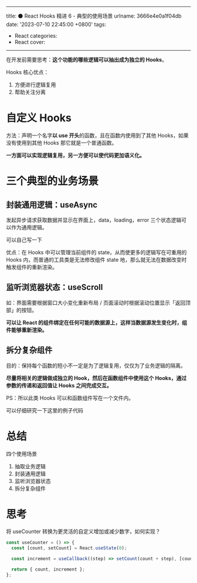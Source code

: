 <!--
 * @Author: HTT httishere0728@gmail.com
 * @Date: 2024-01-05 23:49:03
 * @LastEditors: HTT httishere0728@gmail.com
 * @LastEditTime: 2024-01-05 23:54:28
 * @FilePath: /hexo-yuque-blog/source/_posts/notion/3666e4e0a1f04db.md
 * @Description: 这是默认设置,请设置`customMade`, 打开koroFileHeader查看配置 进行设置: https://github.com/OBKoro1/koro1FileHeader/wiki/%E9%85%8D%E7%BD%AE
-->
---
title: ⚫ React Hooks 精进 6 - 典型的使用场景
urlname: 3666e4e0a1f04db
date: '2023-07-10 22:45:00 +0800'
tags:
  - React
categories:
  - React
cover:
---

在开发前需要思考：**这个功能的哪些逻辑可以抽出成为独立的 Hooks**。

Hooks 核心优点：

1. 方便进行逻辑复用
2. 帮助关注分离

# 自定义 Hooks

方法：声明一个名字**以 use 开头**的函数，且在函数内使用到了其他 Hooks，如果没有使用到其他 Hooks 那它就是一个普通函数。

**一方面可以实现逻辑复用，另一方便可以使代码更加语义化。**

# 三个典型的业务场景

## 封装通用逻辑：useAsync

发起异步请求获取数据并显示在界面上，data，loading，error 三个状态逻辑可以作为通用逻辑。

可以自己写一下

优点：在 Hooks 中可以管理当前组件的 state，从而使更多的逻辑写在可重用的 Hooks 内，而普通的工具类是无法修改组件 state 地，那么就无法在数据改变时触发组件的重新渲染。

## 监听浏览器状态：useScroll

如：界面需要根据窗口大小变化重新布局 / 页面滚动时根据滚动位置显示「返回顶部」的按钮。

**可以让 React 的组件绑定在任何可能的数据源上，这样当数据源发生变化时，组件能够重新渲染。**

## 拆分复杂组件

目的：保持每个函数的短小不一定是为了逻辑复用，仅仅为了业务逻辑的隔离。

**尽量将相关的逻辑做成独立的 Hook，然后在函数组件中使用这个 Hooks，通过参数的传递和返回值让 Hooks 之间完成交互。**

PS：所以此类 Hooks 可以和函数组件写在一个文件内。

可以仔细研究一下这里的例子代码

# 总结

四个使用场景

1. 抽取业务逻辑
2. 封装通用逻辑
3. 监听浏览器状态
4. 拆分复杂组件

# 思考

将 useCounter 转换为更灵活的自定义增加或减少数字，如何实现？

```typescript
const useCounter = () => {
  const [count, setCount] = React.useState(0);

  const increment = useCallback((step) => setCount(count + step), [count]);

  return { count, increment };
};
```
